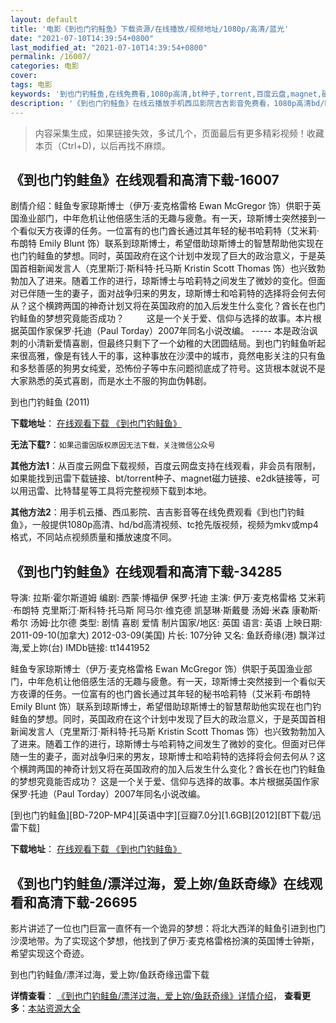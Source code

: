 ```yaml
---
layout: default
title: '电影《到也门钓鲑鱼》下载资源/在线播放/视频地址/1080p/高清/蓝光'
date: "2021-07-10T14:39:54+0800"
last_modified_at: "2021-07-10T14:39:54+0800"
permalink: /16007/
categories: 电影
cover:
tags: 电影
keywords: '到也门钓鲑鱼,在线免费看,1080p高清,bt种子,torrent,百度云盘,magnet,磁力链,迅雷下载资源'
description: '《到也门钓鲑鱼》在线云播放手机西瓜影院吉吉影音免费看，1080p高清bd/hd未删减完整版和tc抢先枪版，mkv/mp4格式，附带bt/torrent种子、magnet/磁力链、百度云盘、网盘资源迅雷下载链接'
---
```


>内容采集生成，如果链接失效，多试几个，页面最后有更多精彩视频！收藏本页（Ctrl+D)，以后再找不麻烦。


## 《到也门钓鲑鱼》在线观看和高清下载-16007

剧情介绍：鲑鱼专家琼斯博士（伊万·麦克格雷格 Ewan McGregor 饰）供职于英国渔业部门，中年危机让他倍感生活的无趣与疲惫。有一天，琼斯博士突然接到一个看似天方夜谭的任务。一位富有的也门酋长通过其年轻的秘书哈莉特（艾米莉·布朗特 Emily Blunt 饰）联系到琼斯博士，希望借助琼斯博士的智慧帮助他实现在也门钓鲑鱼的梦想。同时，英国政府在这个计划中发现了巨大的政治意义，于是英国首相新闻发言人（克里斯汀·斯科特·托马斯 Kristin Scott Thomas 饰）也兴致勃勃加入了进来。随着工作的进行，琼斯博士与哈莉特之间发生了微妙的变化。但面对已伴随一生的妻子，面对战争归来的男友，琼斯博士和哈莉特的选择将会何去何从？这个横跨两国的神奇计划又将在英国政府的加入后发生什么变化？酋长在也门钓鲑鱼的梦想究竟能否成功？  　　这是一个关于爱、信仰与选择的故事。本片根据英国作家保罗·托迪（Paul Torday）2007年同名小说改编。 ----- 本是政治讽刺的小清新爱情喜剧，但最终只剩下了一个幼稚的大团圆结局。到也门钓鲑鱼听起来很高雅，像是有钱人干的事，这种事放在沙漠中的城市，竟然电影关注的只有鱼和多愁善感的狗男女纯爱，恐怖份子等中东问题彻底成了符号。这货根本就说不是大家熟悉的英式喜剧，而是水土不服的狗血伪韩剧。


到也门钓鲑鱼 (2011)

**下载地址**： [在线观看下载 《到也门钓鲑鱼》](https://www.btbtdy.me/btdy/dy4283.html) 


**无法下载?**：`如果迅雷因版权原因无法下载，关注微信公众号 `

**其他方法1**：从百度云网盘下载视频，百度云网盘支持在线观看，非会员有限制，如果能找到迅雷下载链接、bt/torrent种子、magnet磁力链接、e2dk链接等，可以用迅雷、比特彗星等工具将完整视频下载到本地。

**其他方法2**：用手机云播、西瓜影院、吉吉影音等在线免费观看《到也门钓鲑鱼》，一般提供1080p高清、hd/bd高清视频、tc抢先版视频，视频为mkv或mp4格式，不同站点视频质量和播放速度不同。


## 《到也门钓鲑鱼》在线观看和高清下载-34285

导演: 拉斯·霍尔斯道姆 编剧: 西蒙·博福伊 保罗·托迪 主演: 伊万·麦克格雷格 艾米莉·布朗特 克里斯汀·斯科特·托马斯 阿马尔·维克德 凯瑟琳·斯戴曼 汤姆·米森 康勒斯·希尔 汤姆·比尔德 类型: 剧情 喜剧 爱情 制片国家/地区: 英国 语言: 英语 上映日期: 2011-09-10(加拿大) 2012-03-09(美国) 片长: 107分钟 又名: 鱼跃奇缘(港) 飘洋过海,爱上妳(台) IMDb链接: tt1441952

鲑鱼专家琼斯博士（伊万·麦克格雷格 Ewan McGregor 饰）供职于英国渔业部门，中年危机让他倍感生活的无趣与疲惫。有一天，琼斯博士突然接到一个看似天方夜谭的任务。一位富有的也门酋长通过其年轻的秘书哈莉特（艾米莉·布朗特 Emily Blunt 饰）联系到琼斯博士，希望借助琼斯博士的智慧帮助他实现在也门钓鲑鱼的梦想。同时，英国政府在这个计划中发现了巨大的政治意义，于是英国首相新闻发言人（克里斯汀·斯科特·托马斯 Kristin Scott Thomas 饰）也兴致勃勃加入了进来。随着工作的进行，琼斯博士与哈莉特之间发生了微妙的变化。但面对已伴随一生的妻子，面对战争归来的男友，琼斯博士和哈莉特的选择将会何去何从？这个横跨两国的神奇计划又将在英国政府的加入后发生什么变化？酋长在也门钓鲑鱼的梦想究竟能否成功？ 这是一个关于爱、信仰与选择的故事。本片根据英国作家保罗·托迪（Paul Torday）2007年同名小说改编。


[到也门钓鲑鱼][BD-720P-MP4][英语中字][豆瓣7.0分][1.6GB][2012][BT下载/迅雷下载]

**下载地址**： [在线观看下载 《到也门钓鲑鱼》](https://www.btdx8.com/torrent/salmon_fishing_in_the_yemen_2011.html) 


## 《到也门钓鲑鱼/漂洋过海，爱上妳/鱼跃奇缘》在线观看和高清下载-26695

影片讲述了一位也门巨富一直怀有一个诡异的梦想：将北大西洋的鲑鱼引进到也门沙漠地带。为了实现这个梦想，他找到了伊万·麦克格雷格扮演的英国博士钟斯，希望实现这个奇迹。


到也门钓鲑鱼/漂洋过海，爱上妳/鱼跃奇缘迅雷下载

**详情查看**： [《到也门钓鲑鱼/漂洋过海，爱上妳/鱼跃奇缘》详情介绍](/movie/26695/)， **查看更多**：[本站资源大全](/movie/t/all/)

